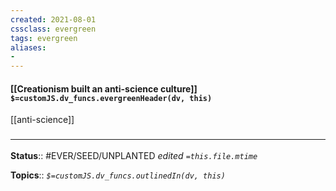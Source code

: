 ```yaml
---
created: 2021-08-01
cssclass: evergreen
tags: evergreen
aliases:
- 
---
```


#### [[Creationism built an anti-science culture]] `$=customJS.dv_funcs.evergreenHeader(dv, this)`

[[anti-science]]
### <hr class="footnote"/>

**Status**:: #EVER/SEED/UNPLANTED 
*edited `=this.file.mtime`*

**Topics**:: 
*`$=customJS.dv_funcs.outlinedIn(dv, this)`*

